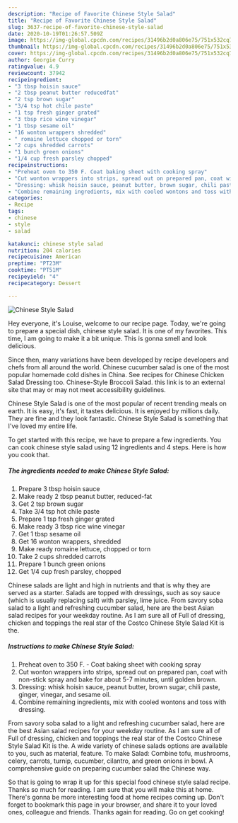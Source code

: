 ```yaml
---
description: "Recipe of Favorite Chinese Style Salad"
title: "Recipe of Favorite Chinese Style Salad"
slug: 3637-recipe-of-favorite-chinese-style-salad
date: 2020-10-19T01:26:57.509Z
image: https://img-global.cpcdn.com/recipes/31496b2d0a806e75/751x532cq70/chinese-style-salad-recipe-main-photo.jpg
thumbnail: https://img-global.cpcdn.com/recipes/31496b2d0a806e75/751x532cq70/chinese-style-salad-recipe-main-photo.jpg
cover: https://img-global.cpcdn.com/recipes/31496b2d0a806e75/751x532cq70/chinese-style-salad-recipe-main-photo.jpg
author: Georgie Curry
ratingvalue: 4.9
reviewcount: 37942
recipeingredient:
- "3 tbsp hoisin sauce"
- "2 tbsp peanut butter reducedfat"
- "2 tsp brown sugar"
- "3/4 tsp hot chile paste"
- "1 tsp fresh ginger grated"
- "3 tbsp rice wine vinegar"
- "1 tbsp sesame oil"
- "16 wonton wrappers shredded"
- " romaine lettuce chopped or torn"
- "2 cups shredded carrots"
- "1 bunch green onions"
- "1/4 cup fresh parsley chopped"
recipeinstructions:
- "Preheat oven to 350 F. Coat baking sheet with cooking spray"
- "Cut wonton wrappers into strips, spread out on prepared pan, coat with non-stick spray and bake for about 5-7 minutes, until golden brown."
- "Dressing: whisk hoisin sauce, peanut butter, brown sugar, chili paste, ginger, vinegar, and sesame oil."
- "Combine remaining ingredients, mix with cooled wontons and toss with dressing."
categories:
- Recipe
tags:
- chinese
- style
- salad

katakunci: chinese style salad 
nutrition: 204 calories
recipecuisine: American
preptime: "PT23M"
cooktime: "PT51M"
recipeyield: "4"
recipecategory: Dessert

---
```



![Chinese Style Salad](https://img-global.cpcdn.com/recipes/31496b2d0a806e75/751x532cq70/chinese-style-salad-recipe-main-photo.jpg)

Hey everyone, it's Louise, welcome to our recipe page. Today, we're going to prepare a special dish, chinese style salad. It is one of my favorites. This time, I am going to make it a bit unique. This is gonna smell and look delicious.

Since then, many variations have been developed by recipe developers and chefs from all around the world. Chinese cucumber salad is one of the most popular homemade cold dishes in China. See recipes for Chinese Chicken Salad Dressing too. Chinese-Style Broccoli Salad. this link is to an external site that may or may not meet accessibility guidelines.

Chinese Style Salad is one of the most popular of recent trending meals on earth. It is easy, it's fast, it tastes delicious. It is enjoyed by millions daily. They are fine and they look fantastic. Chinese Style Salad is something that I've loved my entire life.


To get started with this recipe, we have to prepare a few ingredients. You can cook chinese style salad using 12 ingredients and 4 steps. Here is how you cook that.

<!--inarticleads1-->

##### The ingredients needed to make Chinese Style Salad:

1. Prepare 3 tbsp hoisin sauce
1. Make ready 2 tbsp peanut butter, reduced-fat
1. Get 2 tsp brown sugar
1. Take 3/4 tsp hot chile paste
1. Prepare 1 tsp fresh ginger grated
1. Make ready 3 tbsp rice wine vinegar
1. Get 1 tbsp sesame oil
1. Get 16 wonton wrappers, shredded
1. Make ready  romaine lettuce, chopped or torn
1. Take 2 cups shredded carrots
1. Prepare 1 bunch green onions
1. Get 1/4 cup fresh parsley, chopped


Chinese salads are light and high in nutrients and that is why they are served as a starter. Salads are topped with dressings, such as soy sauce (which is usually replacing salt) with parsley, lime juice. From savory soba salad to a light and refreshing cucumber salad, here are the best Asian salad recipes for your weekday routine. As I am sure all of Full of dressing, chicken and toppings the real star of the Costco Chinese Style Salad Kit is the. 

<!--inarticleads2-->

##### Instructions to make Chinese Style Salad:

1. Preheat oven to 350 F. - Coat baking sheet with cooking spray
1. Cut wonton wrappers into strips, spread out on prepared pan, coat with non-stick spray and bake for about 5-7 minutes, until golden brown.
1. Dressing: whisk hoisin sauce, peanut butter, brown sugar, chili paste, ginger, vinegar, and sesame oil.
1. Combine remaining ingredients, mix with cooled wontons and toss with dressing.


From savory soba salad to a light and refreshing cucumber salad, here are the best Asian salad recipes for your weekday routine. As I am sure all of Full of dressing, chicken and toppings the real star of the Costco Chinese Style Salad Kit is the. A wide variety of chinese salads options are available to you, such as material, feature. To make Salad: Combine tofu, mushrooms, celery, carrots, turnip, cucumber, cilantro, and green onions in bowl. A comprehensive guide on preparing cucumber salad the Chinese way. 

So that is going to wrap it up for this special food chinese style salad recipe. Thanks so much for reading. I am sure that you will make this at home. There's gonna be more interesting food at home recipes coming up. Don't forget to bookmark this page in your browser, and share it to your loved ones, colleague and friends. Thanks again for reading. Go on get cooking!
